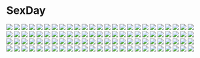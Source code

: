 # SexDay
![](https://konachan.com/image/a7857354596f149250812c99756bf00f/Konachan.com%20-%20272952%20aqua_eyes%20black_hair%20blush%20breasts%20cleavage%20dress%20long_hair%20original%20summer_dress%20tagme_%28artist%29.jpg)
![](https://konachan.com/jpeg/2d7660d423a4b8c16911df6cfd844431/Konachan.com%20-%20304742%20ass%20bodysuit%20breasts%20brown_hair%20clouds%20gloves%20gun%20kkumdol%20long_hair%20open_shirt%20ponytail%20red_hair%20ruins%20short_hair%20skintight%20sky%20tree%20weapon.jpg)
![](https://konachan.com/jpeg/9343f0271eece35d3055353ce28bf351/Konachan.com%20-%20227653%20building%20clouds%20grass%20landscape%20macnaut%20nobody%20original%20scenic%20signed%20sky%20tree.jpg)
![](https://konachan.com/image/61c1872f2a3f3e9ee4613716aa18a8b0/Konachan.com%20-%2045252%20ando_aiko%20isurugi_noe%20true_tears%20yuasa_hiromi.jpg)
![](https://konachan.com/image/87a02e61041fdbeaf7cc1a81435c3d4e/Konachan.com%20-%20234185%20ass%20black_eyes%20brown_hair%20computer%20long_hair%20original%20paper%20realistic%20shisshou_senkoku.jpg)
![](https://konachan.com/image/1809b93f61a29a70bcb9a892397d6106/Konachan.com%20-%20193638%20black_hair%20black_rock_shooter%20blue_eyes%20gloves%20kuroi_mato%20long_hair%20shorts%20swd3e2.jpg)
![](https://konachan.com/image/1a75f484981cf846d4d7df1534ede9d6/Konachan.com%20-%2081112%20blue_eyes%20blue_hair%20gloves%20hat%20original%20skirt%20tagme%20thighhighs%20zettai_ryouiki.jpg)
![](https://konachan.com/image/4eaecf70ffb4d24893de0c97e8027ab6/Konachan.com%20-%20274742%20413%20black_hair%20blood%20blue_eyes%20computer%20dark%20dress%20gloves%20industrial%20original%20ruins%20short_hair%20signed%20thighhighs.jpg)
![](https://konachan.com/jpeg/da351b219757d64721a735633430fd3c/Konachan.com%20-%20193044%20bandaid%20brown_hair%20game_cg%20hisama_kumako%20onii-chan_sharing%20orange_hair%20short_hair%20tagme%20yotsunoha_chiko%20yotsunoha_yuu.jpg)
![](https://konachan.com/image/53716c8910f28b2315e9b1497417a68e/Konachan.com%20-%2036763%20dennou_coil%20mojo_%28dennou_coil%29%20sky%20watermark.jpg)
![](https://konachan.com/image/43d8e706e863361515d8c4e25f6cbec4/Konachan.com%20-%20244680%20blue_hair%20breasts%20brown_eyes%20brown_hair%20green_eyes%20long_hair%20minowa_gin%20nogi_sonoko%20scan%20short_hair%20thighhighs%20washio_sumi%20watermark%20weapon.jpg)
![](https://konachan.com/image/2f46049236aee93510ff1cf5f6de5cee/Konachan.com%20-%20156166%204girls%20dress%20gray_hair%20long_hair%20original%20signed%20silver%20tagme%20toi_%28number8%29%20yellow_eyes.jpg)
![](https://konachan.com/jpeg/ea107e7a614fba637d7753c6f0c1e7d6/Konachan.com%20-%20255274%20akasabi_mikako%20akasabi_risa%20akio%20aoi_tori%20blush%20brown_hair%20game_cg%20koku%20male%20purple_software%20school_uniform%20shiratori_ritsu%20short_hair%20skirt.jpg)
![](https://konachan.com/image/2bbdc452248c59e2d52e1f034f49cb22/Konachan.com%20-%20120154%20all_male%20baka_to_test_to_shoukanjuu%20blue_eyes%20brown_eyes%20brown_hair%20kinoshita_hideyoshi%20male%20trap%20yoshii_akihisa.jpg)
![](https://konachan.com/image/1a514f8aabf4e2eac3abc1351e155b3a/Konachan.com%20-%20148163%20blush%20breasts%20brown_eyes%20brown_hair%20bubbles%20fingering%20long_hair%20masturbation%20nipples%20original%20pubic_hair%20pussy%20pussy_juice%20toshiki_yui.jpg)
![](https://konachan.com/jpeg/6c4832fce15c14923ae9750d371059d5/Konachan.com%20-%20281693%20cherry_blossoms%20flowers%20japanese_clothes%20kimono%20long_hair%20ohlia%20petals%20red_eyes%20red_hair%20shakugan_no_shana%20shana%20umbrella.jpg)
![](https://konachan.com/jpeg/e86a9811b09600cb30c6704dfa209744/Konachan.com%20-%2098893%20amakusa_tobari%20canvas_4%20censored%20close%20game_cg%20hitose_satsuki%20nude%20penis%20red_eyes.jpg)
![](https://konachan.com/jpeg/7c224b4cc86017f7f924f3c3ee0cc330/Konachan.com%20-%20239071%20aqua_eyes%20blonde_hair%20genya67%20goggles%20short_hair%20tanya_degurechaff%20weapon%20white%20youjo_senki.jpg)
![](https://konachan.com/image/5b496d712c36f96bd479561670e182b6/Konachan.com%20-%2068545%20brown_hair%20food%20ice_cream%20red_eyes%20shameimaru_aya%20touhou%20wings.jpg)
![](https://konachan.com/image/d0329b152f46f43b94a917ccb0e9b896/Konachan.com%20-%20142358%20nami%20nico_robin%20nipples%20one_piece%20tagme.jpg)
![](https://konachan.com/image/5638729a4455c69f6d946d675cc92601/Konachan.com%20-%2020096%20christmas%20hat%20ichigo_mashimaro%20santa_costume%20santa_hat%20winter.jpg)
![](https://konachan.com/jpeg/4969ed330b12859733aa1e63c6b8d172/Konachan.com%20-%20165627%20brown_hair%20heart%20hug%20kotone_%28pokemon%29%20nicole_%28usako%29%20pokemon%20red_hair%20signed%20silver%20thighhighs.jpg)
![](https://konachan.com/jpeg/196a0b155f473b639814dca896940833/Konachan.com%20-%20140211%20mamuru%20sword%20tagme%20tail%20weapon.jpg)
![](https://konachan.com/image/8c6feb8e7532e909c3427ac5b23ba4b3/Konachan.com%20-%20250776%20animal%20bird%20building%20city%20gensuke%20nobody%20original%20reflection%20scenic%20sky.jpg)
![](https://konachan.com/image/2dec646919479928e4849cb3c35a88a3/Konachan.com%20-%20278293%20blue_hair%20close%20love_live%21_school_idol_project%20onsen%20short_hair%20sonoda_umi%20tanaka212%20towel%20water%20wet%20yellow_eyes.jpg)
![](https://konachan.com/image/69819d454ebe79e590cf3a9285307b37/Konachan.com%20-%2058251%20bakemonogatari%20barefoot%20blonde_hair%20dress%20fang%20flat_chest%20food%20goggles%20graffiti%20hat%20long_hair%20red_eyes%20redjuice%20summer_dress%20yellow_eyes.jpg)
![](https://konachan.com/jpeg/602f45ddecb6c322b48caf08378a952e/Konachan.com%20-%20188282%20chuuou_higashiguchi%20game_cg%20morino_kaho%20panties%20propeller%20sougeki_no_jaeger%20spread_legs%20tagme%20underwear.jpg)
![](https://konachan.com/jpeg/b30c842bc432260b8dc6bbb7a68562a5/Konachan.com%20-%20256736%202girls%20bell%20blush%20bow%20breasts%20catgirl%20cleavage%20dress%20fang%20game_cg%20gray_hair%20headdress%20loli%20long_hair%20maid%20nekopara%20sayori%20tail%20waitress%20wristwear.jpg)
![](https://konachan.com/image/a834acd7d747b2608f36be964101881e/Konachan.com%20-%207587%20archer%20crazy_clover_club%20fate_%28series%29%20fate_stay_night%20male%20tohsaka_rin.jpg)
![](https://konachan.com/image/46d5d83e6cdaba7afc3c3afa8f731804/Konachan.com%20-%2017228%20hand_maid_may%20kasumi_tani%20kei%20kunisaki_rena%20mami%20sara.jpg)
![](https://konachan.com/image/54ac5cd46622ebf913c287fd0de28e34/Konachan.com%20-%20291437%20aliasing%20cross%20domco%20gray_hair%20hoodie%20instrument%20night%20original%20short_hair%20thighhighs%20tree%20violin.jpg)
![](https://konachan.com/image/9c22e679ecd90c863321b709b030ee00/Konachan.com%20-%20287886%20blonde_hair%20bodysuit%20breasts%20cleavage%20fate_%28series%29%20gradient%20green_eyes%20long_hair%20love-saber%20navel%20pantyhose%20skintight%20tiara%20wristwear.jpg)
![](https://konachan.com/jpeg/6e899e1abc281f7e1bac03a60a04e2ed/Konachan.com%20-%20267456%20alice_soft%20armor%20bondage%20breasts%20evenicle%20game_cg%20long_hair%20nipples%20red_eyes%20red_hair%20tagme_%28artist%29%20tagme_%28character%29%20torn_clothes%20transparent.jpg)
![](https://konachan.com/image/b97ef1c996965f827d246abde2eda1c3/Konachan.com%20-%20214357%20green_hair%20hatsune_miku%20long_hair%20shorts%20tagme_%28artist%29%20thighhighs%20twintails%20vocaloid%20zettai_ryouiki.jpg)
![](https://konachan.com/jpeg/e9f31713b779cc82ac75b580564bbaa6/Konachan.com%20-%20181026%20alia%27s_carnival%20blonde_hair%20blue_eyes%20game_cg%20long_hair%20nanao_naru%20nanawind%20ribbons%20sakurakouji_tsukuyomi%20school_uniform.jpg)
![](https://konachan.com/jpeg/b7db81086ffa989aab296067c8560960/Konachan.com%20-%20172004%20blonde_hair%20bow%20dress%20flandre_scarlet%20hat%20mashiro_aa%20moon%20red_eyes%20tears%20touhou%20vampire%20wings.jpg)
![](https://konachan.com/jpeg/ac4cc480760ae057e429fb134656c6de/Konachan.com%20-%20221680%20close%20mtz%20original.jpg)
![](https://konachan.com/jpeg/094b9cd77c60df81bdcee5cc53d12407/Konachan.com%20-%20261995%20ass%20blush%20bow%20idolmaster%20jougasaki_mika%20kneehighs%20long_hair%20panties%20pink_hair%20ponytail%20school_uniform%20skirt%20underwear%20yellow_eyes%20youhei_%28testament%29.jpg)
![](https://konachan.com/image/d289771c9669797aa069bbfa1878b327/Konachan.com%20-%20242187%20batou%20black_hair%20breasts%20brown_hair%20cleavage%20ghost_in_the_shell%20gun%20jisu_lee%20kusanagi_motoko%20male%20pink_eyes%20short_hair%20togusa%20weapon%20white_hair.jpg)
![](https://konachan.com/jpeg/9ae85d3bc1455c818bec9b3b80a95ab9/Konachan.com%20-%20217641%20anthropomorphism%20brown_eyes%20brown_hair%20candy%20chibi%20chocolate%20dav-19%20dress%20heart%20nutella%20thighhighs%20transparent%20watermark%20zettai_ryouiki.jpg)
![](https://konachan.com/image/27bc64463c03bb61adc43fbd296f3589/Konachan.com%20-%20202310%20bikini_top%20blue_hair%20elbow_gloves%20gloves%20hatsune_miku%20long_hair%20silence%20twintails%20vocaloid.jpg)
![](https://konachan.com/jpeg/227ad73bc846f2d5477705167e0d1d6e/Konachan.com%20-%20142023%20ipod%20orange%20original%20parody%20rakkou%20scythe%20silhouette%20stars%20weapon.jpg)
![](https://konachan.com/image/2c3de90e54d951fd51fe2b96ad50a43a/Konachan.com%20-%2040977%20azuma_kiyohiko%20food%20green_hair%20koiwai_yotsuba%20short_hair%20sketch%20white%20yotsubato%21.jpg)
![](https://konachan.com/image/9c5b7a2c8d7cdbe8aac658fd90f30697/Konachan.com%20-%20280294%20animal_ears%20blue_hair%20flowers%20long_hair%20original%20watarumi%20yellow_eyes.jpg)
![](https://konachan.com/image/b26e88484947b5e8805b636b00168665/Konachan.com%20-%20170201%20blonde_hair%20bow%20brown_eyes%20brown_hair%20drink%20food%20hakurei_reimu%20long_hair%20male%20miko%20pointed_ears%20rumia%20short_hair%20sleeping%20touhou%20white_hair%20zaxzero.jpg)
![](https://konachan.com/jpeg/26a8bf234e3910875bde675f46f22cc2/Konachan.com%20-%2098025%20close%20japanese_clothes%20kochiya_sanae%20miko%20ryosios%20touhou%20white.jpg)
![](https://konachan.com/jpeg/00ceb2987c5e83c3244718aad18de682/Konachan.com%20-%20214825%20bow%20brown_eyes%20brown_hair%20building%20city%20clouds%20cropped%20fujita_hidetoshi%20original%20scan%20winter.jpg)
![](https://konachan.com/jpeg/21ac63220aaa2fd3d0927c18acf97e0b/Konachan.com%20-%20215912%20bed%20blonde_hair%20book%20breasts%20game_cg%20green_eyes%20harukaze_soft%20navel%20nipples%20nora_to_oujo_to_noraneko_heart%20nude%20oozora_itsuki%20yuuri_shachi.jpg)
![](https://konachan.com/image/894ee20f7bf840e89c0e28a58c6d3f2e/Konachan.com%20-%2092344%20animal_ears%20bunny_ears%20bunnygirl%20gokou_ruri%20ore_no_imouto_ga_konna_ni_kawaii_wake_ga_nai%20pantyhose%20purple_eyes%20purple_hair%20ribbons%20teruru.jpg)
![](https://konachan.com/jpeg/96ed74d1df15d159c65c4ce03d32e3ac/Konachan.com%20-%2089385%20blush%20cube%20game_cg%20kantoku%20kiss%20long_hair%20miyazawa_midori%20natsu_no_ame%20ponytail%20skirt.jpg)
![](https://konachan.com/image/0313a7ddc28d6ebaf3b26a79dcfd68cb/Konachan.com%20-%20178034%20angel31424%20blue_eyes%20bubbles%20building%20cape%20fukami_%28wadanohara%29%20male%20short_hair%20signed%20tentacles%20underwater%20wadanohara_and_the_great_blue_sea%20water.jpg)
![](https://konachan.com/jpeg/6d03b8e01bac0dde0c824a833942cd09/Konachan.com%20-%2099780%202girls%20ass%20bandaid%20blue_eyes%20blush%20breasts%20brown_hair%20kakesu%20nude%20original%20pink_eyes%20red_hair%20ribbons%20twintails.jpg)
![](https://konachan.com/image/2ae13ba46ce85420bc3d8b74eba889c4/Konachan.com%20-%20284648%202girls%20blue_eyes%20bra%20breast_hold%20breasts%20cleavage%20flowers%20headdress%20long_hair%20necklace%20original%20petals%20pink_hair%20red_eyes%20rose%20underwear%20water.jpg)
![](https://konachan.com/jpeg/f782d2dc7c22cc7675a9f28a4ba84615/Konachan.com%20-%20219032%20black_hair%20breasts%20censored%20chihara_noa%20ensemble_%28company%29%20game_cg%20mutou_kurihito%20navel%20nipples%20nude%20orange_eyes%20ponytail%20spread_legs.jpg)
![](https://konachan.com/image/5cb9eb87ac8b0bf070dfae303a97c201/Konachan.com%20-%20221397%202girls%20aliasing%20aqua_eyes%20barefoot%20black_eyes%20black_hair%20blush%20breasts%20cake%20choker%20cleavage%20collar%20couch%20fang%20food%20headband%20long_hair%20rogia.jpg)
![](https://konachan.com/jpeg/f050b048c69d40a7bb206d464b98c6df/Konachan.com%20-%2060417%20hatsune_miku%20parody%20tengen_toppa_gurren_lagann%20vocaloid.jpg)
![](https://konachan.com/image/fc79247e551e9d0e64f6025d34b70362/Konachan.com%20-%20105025%20animal_ears%20catgirl%20edogawakid%20gokou_ruri%20maid%20ore_no_imouto_ga_konna_ni_kawaii_wake_ga_nai%20panties%20tail%20thighhighs%20underwear.jpg)
![](https://konachan.com/image/97b4456508494d67e758bfed4341eb78/Konachan.com%20-%20244677%20breasts%20clouds%20emiya_shirou%20fate_%28series%29%20long_hair%20male%20matou_sakura%20mitsui_arisa%20night%20purple_eyes%20purple_hair%20red_hair%20scan%20short_hair%20sky.jpg)
![](https://konachan.com/image/35c762dcd2f8ce28ca0321d21a4ba105/Konachan.com%20-%2078995%20clouds%20flowers%20japanese_clothes%20long_hair%20moon%20original%20petals%20red_eyes%20thighhighs%20yukata%20zettai_ryouiki.jpg)
![](https://konachan.com/image/370709060626dd4ac239cf4f96675c4a/Konachan.com%20-%2040089%202girls%20galge.com%20logo%20ninoko%20tagme.jpg)
![](https://konachan.com/jpeg/68df90942081310af4ece32e6405bc03/Konachan.com%20-%2068023%205_nenme_no_houkago%20blush%20bow%20dress%20kantoku%20kurumi_%28kantoku%29%20long_hair%20orange_hair%20original%20pink_eyes%20ribbons%20scan%20white.jpg)
![](https://konachan.com/jpeg/e672259b84c122405f07a8da8a3a13d1/Konachan.com%20-%2062326%20feena_fam_earthlight%20yoake_mae_yori_ruri_iro_na.jpg)
![](https://konachan.com/jpeg/9a53ec066123c22924408b6850855b47/Konachan.com%20-%20165451%20beach%20bikini%20blush%20brown_hair%20cube%20hirosaki_kanade%20kantoku%20loli%20scan%20swimsuit%20topless%20towel%20yellow_eyes%20your_diary.jpg)
![](https://konachan.com/image/1fbda6ed71cbaddead3a39ffcf305d73/Konachan.com%20-%2011424%20bra%20love_hina%20maehara_shinobu%20narusegawa_naru%20panties%20underwear%20watermark.jpg)
![](https://konachan.com/image/c69c19564f76683c9ab1c369f8f5cfaa/Konachan.com%20-%2087434%20animal_ears%20bunnygirl%20catgirl%20chen%20cirno%20drink%20fairy%20food%20popsicle%20reisen_udongein_inaba%20shameimaru_aya%20touhou.jpg)
![](https://konachan.com/image/5f47542fff97905dfbd71fdc6f1b3ff2/Konachan.com%20-%20128389%20anus%20breasts%20censored%20fingering%20kaede_%28sayappa%29%20masturbation%20nipples%20pussy%20spread_pussy%20stockings%20tagme.jpg)
![](https://konachan.com/image/80b6daaba83917072407fb2361a96d63/Konachan.com%20-%205569%20amaduyu_tatsuki%20animal%20aquaplus%20cat%20kawata_hisashi%20komaki_manaka%20kousaka_tamaki%20kusugawa_sasara%20leaf%20sasamori_karin%20to_heart%20to_heart_2.jpg)
![](https://konachan.com/image/e8653eb82e2338da0a39b698d9f224db/Konachan.com%20-%20135128%20bisonbison%20touhou%20yasaka_kanako.jpg)
![](https://konachan.com/jpeg/1919daf6c26ce0440fa16ba906b0f1b9/Konachan.com%20-%20253655%20armor%20blonde_hair%20blue_eyes%20breasts%20chain%20cross%20fate_%28series%29%20headdress%20long_hair%20navel%20sideboob%20sword%20thighhighs%20weapon%20white_hair%20yellow_eyes.jpg)
![](https://konachan.com/image/13d6e7e95c24929731081cd1f6fdb456/Konachan.com%20-%20173257%20animal_ears%20ass%20barefoot%20bow%20brown_hair%20catgirl%20fang%20hakurei_reimu%20japanese_clothes%20miko%20no_bra%20panties%20red_eyes%20sideboob%20tail%20touhou%20underwear%20wink.jpg)
![](https://konachan.com/image/b54daada043e5cff932c0a3cb54c489c/Konachan.com%20-%2042557%20haruka_ni_aogi_uruwashi_no%20kazamatsuri_miyabi%20riida.jpg)
![](https://konachan.com/image/418765bdcecfa21811fae990b4b66de1/Konachan.com%20-%20195243%20aliasing%20aqua_eyes%20blonde_hair%20dress%20elbow_gloves%20gloves%20kuroma_%28atapi%29%20long_hair%20metroid%20ponytail%20samus_aran%20tagme%20thighhighs%20white.jpg)
![](https://konachan.com/image/d3a8ef733507139e080eeae43459c408/Konachan.com%20-%20213156%20brown_hair%20close%20cropped%20ilya_kuvshinov%20long_hair%20shirt%20sketch%20white.jpg)
![](https://konachan.com/image/8fe88c00f37b595e03691fdee4a10954/Konachan.com%20-%20267440%202girls%20blonde_hair%20blush%20breasts%20brown_eyes%20brown_hair%20cleavage%20dress%20hat%20long_hair%20motorcycle%20shorts%20summer_dress%20thighhighs%20touhou%20yellow_eyes.jpg)
![](https://konachan.com/image/b7e33e812bea893a9ab2381b44ff9588/Konachan.com%20-%20256365%20black_hair%20blush%20breasts%20cleavage%20elbow_gloves%20fate_%28series%29%20gloves%20headdress%20kyjsogom%20long_hair%20navel%20planet%20red_eyes%20signed%20twintails%20watermark.jpg)
![](https://konachan.com/image/7a5d9cb73db3a182190909f38e358d2c/Konachan.com%20-%20271139%20animal%20azur_lane%20bird%20building%20clouds%20eyepatch%20glasses%20gloves%20group%20hat%20long_hair%20no_bra%20nopan%20shorts%20skirt%20sky%20sword%20underboob%20uniform%20weapon.jpg)
![](https://konachan.com/image/357633cece02d93e465fa2f90ad367b2/Konachan.com%20-%2069265%20bow%20bra%20catgirl%20chen%20collar%20ex_keine%20foxgirl%20fujy%20group%20horns%20hug%20nazrin%20nude%20panties%20red_eyes%20ribbons%20tail%20tokiko%20touhou%20white%20wings%20wolfgirl.jpg)
![](https://konachan.com/image/8c975acba855d886e42c452a73d1b7c5/Konachan.com%20-%20105028%20chii%20chobits%20dress%20flowers%20long_hair%20third-party_edit.jpg)
![](https://konachan.com/image/e29b89f3e5ba95eab2008e24b10c9be9/Konachan.com%20-%20261021%20ass%20barefoot%20bikini%20green_hair%20ohnaka_ito%20original%20red_eyes%20ribbons%20short_hair%20swimsuit.jpg)
![](https://konachan.com/image/281e98062716f09509ea11cfb949e081/Konachan.com%20-%20148962%20blonde_hair%20blue_eyes%20fairy%20garoudo_%28kadouhan%27i%29%20lily_white%20mechagirl%20mobile_suit_gundam%20parody%20touhou%20zoom_layer.jpg)
![](https://konachan.com/jpeg/41088a19842c8f7e6d575d25bbae7e4e/Konachan.com%20-%2013752%20blush%20breasts%20cleavage%20headphones%20nitroplus%20red_eyes%20sonico%20super_sonico%20tsuji_santa%20white.jpg)
![](https://konachan.com/image/e8a360a136c66c6287eea673692821b6/Konachan.com%20-%2013375%20black%20d.gray-man%20lenalee_lee.jpg)
![](https://konachan.com/image/c96c3118c3b8d9c7e68e5ff86ad47185/Konachan.com%20-%20117720%20blue_eyes%20blue_hair%20brown_eyes%20brown_hair%20cave%20compa%20green_eyes%20if%20loli%20long_hair%20nepgear%20neptune%20nisa%20ram%20red_hair%20rom%20short_hair%20tsunako%20twins.jpg)
![](https://konachan.com/jpeg/6d659d4f4b04cd5ba58d35e72b5d8652/Konachan.com%20-%20213367%20animal_ears%20breasts%20brown_hair%20horo%20kawakami_rokkaku%20nipples%20nude%20onsen%20ookami_to_koushinryou%20red_eyes%20snow%20tail%20towel%20water%20wet%20wink%20winter%20wolfgirl.jpg)
![](https://konachan.com/image/f510fad1975624912b2ba73ca04312eb/Konachan.com%20-%20244357%20aqua_hair%20boots%20braids%20building%20dress%20eyepatch%20gloves%20goggles%20hat%20long_hair%20male%20original%20red_eyes%20ruins%20short_hair%20twintails%20umbrella%20wristwear.jpg)
![](https://konachan.com/image/8263c95344ad28bb050bbab5c533c48e/Konachan.com%20-%20119158%20kazuno_%28horizon%29%20kyoukai_senjou_no_horizon.jpg)
![](https://konachan.com/jpeg/c2a2c172df60d8ba5a99070c2a3a133b/Konachan.com%20-%20193433%20demon%20doll%20flandre_scarlet%20koakuma%20nobita%20patchouli_knowledge%20shackles%20teddy_bear%20touhou%20vampire.jpg)
![](https://konachan.com/jpeg/fe00ca502cb37045b85efbfc87258796/Konachan.com%20-%20169634%20breast_hold%20breasts%20green_eyes%20logo%20long_hair%20nipples%20nude%20purple_hair%20ribbons%20shiwasu_horio%20tagme_%28character%29%20wink.jpg)
![](https://konachan.com/image/83b5a719ab2c96672d5badd329e17695/Konachan.com%20-%20247554%20akagi_miria%20idolmaster%20idolmaster_cinderella_girls%20jougasaki_mika%20jougasaki_rika%20loli%20regular_mow.jpg)
![](https://konachan.com/image/ee5ad3a76fd471e3d87f567e3011ed7e/Konachan.com%20-%2094366%20blonde_hair%20blue_eyes%20flowers%20lily_%28vocaloid%29%20long_hair%20ribbons%20vocaloid%20yuuki_kira.jpg)
![](https://konachan.com/image/7c217f46677ea9affc0c3cc3b7809f67/Konachan.com%20-%20146364%20blue_eyes%20blue_hair%20bow%20cirno%20dress%20hug%20loli%20maki_%28natoriumu%29%20short_hair%20socks%20touhou%20white%20wink.jpg)
![](https://konachan.com/image/dff7689dc49449122ae090a57b2e0d66/Konachan.com%20-%2070262%203d%20brown_hair%20cherry_blossoms%20flowers%20school_uniform%20yonasawa.jpg)
![](https://konachan.com/jpeg/11ea7aba571fe8743043e6f8443d70b7/Konachan.com%20-%20189726%202girls%20black_hair%20haine%20original%20purple_hair%20school_uniform%20skirt.jpg)
![](https://konachan.com/jpeg/8e62b8cf03665480cfe40e71a9cc8797/Konachan.com%20-%20273621%202girls%20anthropomorphism%20blush%20brown_eyes%20brown_hair%20close%20food%20fruit%20loli%20mayuzaki_yuu%20school_uniform%20short_hair%20skirt%20strawberry%20tie%20wink.jpg)
![](https://konachan.com/image/aea1fcd32b3504f6def9a3d30b234408/Konachan.com%20-%2058513%20beach%20blue_hair%20clouds%20green_eyes%20happoubi_jin%20koromogae_maya%20resort_boin%20short_hair%20sky%20swimsuit.jpg)
![](https://konachan.com/jpeg/8fc6f0ee7de7b5b691163fd491daf9b7/Konachan.com%20-%20197768%202girls%20barefoot%20bow%20building%20clouds%20dress%20flowers%20food%20horns%20jakoujika%20kneehighs%20long_hair%20original%20ponytail%20scenic%20stars%20sunset%20tree%20watermark.jpg)
![](https://konachan.com/image/9a165ceac1cdc64e1f83c65a7391cd48/Konachan.com%20-%20155924%20aqua_eyes%20blue_hair%20breasts%20ecchi_pantsu%20fang%20fingering%20masturbation%20nipples%20nude%20signed%20topless.jpg)
![](https://konachan.com/jpeg/d38afa594e8f3ad5ce0f41e74838db88/Konachan.com%20-%20229670%20aliasing%20bikini%20blush%20breasts%20cameltoe%20dark_skin%20fang%20green_hair%20hoyashi_rebirth%20loli%20long_hair%20navel%20original%20red_eyes%20swimsuit%20white.jpg)
![](https://konachan.com/image/2031f2e121400e8ebd7b1972d302636b/Konachan.com%20-%2031931%20ass%20blush%20censored%20favorite%20fellatio%20game_cg%20happy_margaret%21%20kokonoka%20penis%20purple_eyes%20purple_hair%20pussy%20pussy_juice%20spread_legs%20tsuwabuki_akira.jpg)
![](https://konachan.com/image/991a20d8103b03a6472e55bfc7f75ce1/Konachan.com%20-%20238728%20blue_hair%20clouds%20dark%20headphones%20long_hair%20love_live%21_sunshine%21%21%20matsuura_kanan%20papi_%28papiron100%29%20purple_eyes%20sky%20sunset.jpg)
